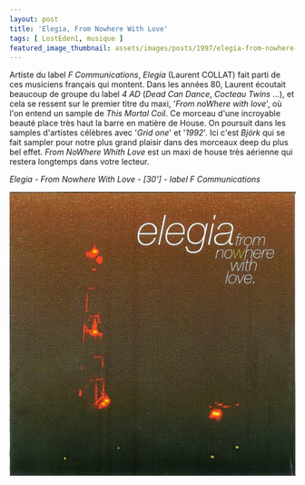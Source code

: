 ```yaml
---
layout: post
title: 'Elegia, From Nowhere With Love'
tags: [ LostEden1, musique ]
featured_image_thumbnail: assets/images/posts/1997/elegia-from-nowhere-with-love.jpg
---
```


Artiste du label *F Communications*, *Elegia* (Laurent COLLAT) fait parti de ces musiciens français qui montent. Dans les années 80, Laurent écoutait beaucoup de groupe du label *4 AD* (*Dead Can Dance*, *Cocteau Twins* ...), et cela se ressent sur le premier titre du maxi, '*From noWhere with love*', où l'on entend un sample de *This Mortal Coil*. Ce morceau d'une incroyable beauté place très haut la barre en matière de House. On poursuit dans les samples d'artistes célèbres avec '*Grid one*' et '*1992*'. Ici c'est *Björk* qui se fait sampler pour notre plus grand plaisir dans des morceaux deep du plus bel effet. *From NoWhere Whith Love* est un maxi de house très aérienne qui restera longtemps dans votre lecteur.

*Elegia - From Nowhere With Love - [30'] - label F Communications*

![Elegia, From Nowhere With Love](assets/images/posts/1997/elegia-from-nowhere-with-love.jpg) 